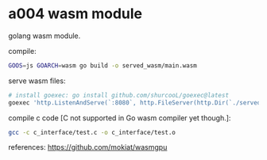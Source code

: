 # a004 wasm module

golang wasm module.

compile:
```bash
GOOS=js GOARCH=wasm go build -o served_wasm/main.wasm
```

serve wasm files:
```bash
# install goexec: go install github.com/shurcooL/goexec@latest
goexec 'http.ListenAndServe(`:8080`, http.FileServer(http.Dir(`./served_wasm`)))'
```

compile c code [C not supported in Go wasm compiler yet though.]:
```bash
gcc -c c_interface/test.c -o c_interface/test.o
```

references:
https://github.com/mokiat/wasmgpu